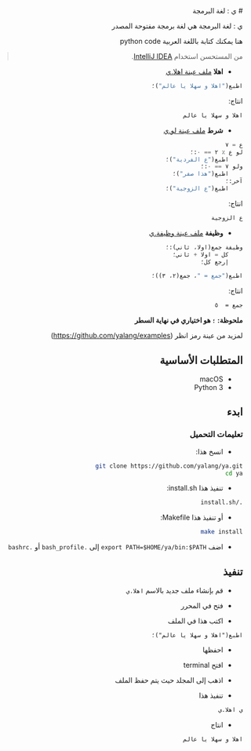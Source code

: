 <div dir="rtl">
# ي : لغة البرمجة 

ي : لغة البرمجة هي لغة برمجة مفتوحة المصدر

هنا يمكنك كتابة باللغة العربية python code

> من المستحسن استخدام [IntelliJ IDEA](https://www.jetbrains.com/idea/). 

- **اهلا** [ملف عينة اهلا.ي](https://github.com/yalang/examples/blob/master/اهلا.ي)
```python
اطبع("اهلا و سهلا يا عالم")؛
```
انتاج:
```bash
اهلا و سهلا يا عالم
```

- **شرط** [ملف عينة لو.ي](https://github.com/yalang/examples/blob/master/لو.ي)
```python
ع = ٧
لو ع ٪ ٢ == ٠:؛
    اطبع("ع الفردية")؛
ولو ٧ == ٠:؛
    اطبع("هذا صفر")؛
آخر:؛
    اطبع("ع الزوجية")؛
```
انتاج:
```bash
ع الزوجية
```

- **وظيفة** [ملف عينة وظيفة.ي](https://github.com/yalang/examples/blob/master/وظيفة.ي)
```python
وظيفة جمع(اولا، ثاني):؛
    كل = اولا + ثاني؛
    إرجع كل؛

اطبع("جمع = "، جمع(٢، ٣))؛
```
انتاج:
```bash
جمع =  ٥
```

**ملحوظة: `؛` هو اختياري في نهاية السطر**



لمزيد من عينة رمز انظر (https://github.com/yalang/examples)


## المتطلبات الأساسية
- macOS
- Python 3


## ابدء
### تعليمات التحميل
- انسخ هذا:
```bash
git clone https://github.com/yalang/ya.git
cd ya
```

- تنفيذ هذا install.sh:
```bash
./install.sh
```

- أو تنفيذ هذا Makefile:
```bash
make install
```



- اضف `export PATH=$HOME/ya/bin:$PATH` إلى `.bash_profile` أو `.bashrc`


## تنفيذ 

- قم بإنشاء ملف جديد بالاسم `اهلا.ي` 

- فتح في المحرر

- اكتب هذا في الملف

```vim
اطبع("اهلا و سهلا يا عالم")؛
```

- احفظها

- افتح terminal 

- اذهب إلى المجلد حيث يتم حفظ الملف

- تنفيذ هذا

```bash
ي اهلا.ي
```

- انتاج 

```bash
اهلا و سهلا يا عالم
```
</div>